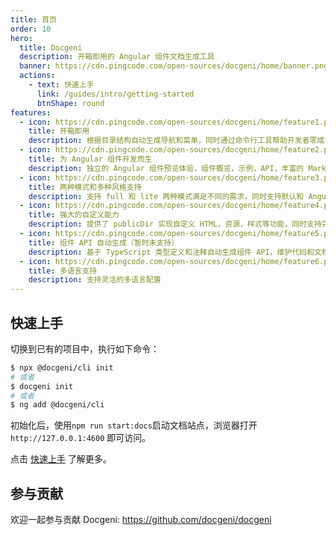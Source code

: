 ```yaml
---
title: 首页
order: 10
hero:
  title: Docgeni
  description: 开箱即用的 Angular 组件文档生成工具
  banner: https://cdn.pingcode.com/open-sources/docgeni/home/banner.png
  actions:
    - text: 快速上手
      link: /guides/intro/getting-started
      btnShape: round
features:
  - icon: https://cdn.pingcode.com/open-sources/docgeni/home/feature1.png
    title: 开箱即用
    description: 根据目录结构自动生成导航和菜单，同时通过命令行工具帮助开发者零成本上手，让你快速开始文档编写和组件开发
  - icon: https://cdn.pingcode.com/open-sources/docgeni/home/feature2.png
    title: 为 Angular 组件开发而生
    description: 独立的 Angular 组件预览体验，组件概览，示例，API，丰富的 Markdown 扩展，使文档编写起来更简单，支持同时存在多个类库 
  - icon: https://cdn.pingcode.com/open-sources/docgeni/home/feature3.png
    title: 两种模式和多种风格支持
    description: 支持 full 和 lite 两种模式满足不同的需求，同时支持默认和 Angular 风格，让用户选择适合自己的主题
  - icon: https://cdn.pingcode.com/open-sources/docgeni/home/feature4.png
    title: 强大的自定义能力
    description: 提供了 publicDir 实现自定义 HTML，资源，样式等功能，同时支持完全自定义的站点
  - icon: https://cdn.pingcode.com/open-sources/docgeni/home/feature5.png
    title: 组件 API 自动生成（暂时未支持）
    description: 基于 TypeScript 类型定义和注释自动生成组件 API，维护代码和文档始终如一
  - icon: https://cdn.pingcode.com/open-sources/docgeni/home/feature6.png
    title: 多语言支持
    description: 支持灵活的多语言配置
---
```


 ## 快速上手

切换到已有的项目中，执行如下命令：

```bash
$ npx @docgeni/cli init
# 或者 
$ docgeni init 
# 或者
$ ng add @docgeni/cli
```
初始化后，使用`npm run start:docs`启动文档站点，浏览器打开`http://127.0.0.1:4600` 即可访问。

点击 [快速上手](http://docgeni.com/guides/intro/getting-started) 了解更多。
## 参与贡献
欢迎一起参与贡献 Docgeni: https://github.com/docgeni/docgeni

